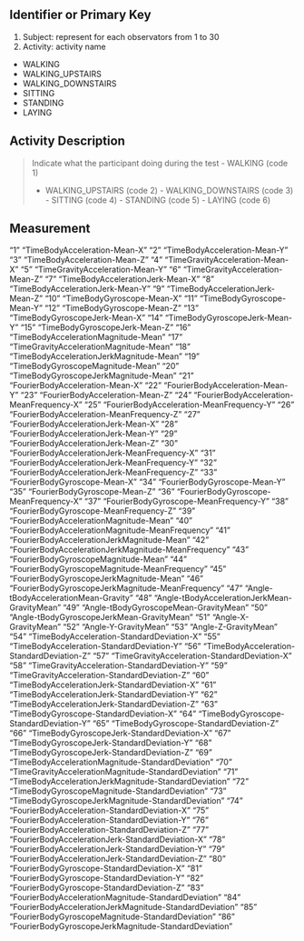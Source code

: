 Identifier or Primary Key
-------------------------

1.  Subject: represent for each observators from 1 to 30
2.  Activity: activity name

-   WALKING
-   WALKING\_UPSTAIRS
-   WALKING\_DOWNSTAIRS
-   SITTING
-   STANDING
-   LAYING

Activity Description
--------------------

> Indicate what the participant doing during the test - WALKING (code 1)
> - WALKING\_UPSTAIRS (code 2) - WALKING\_DOWNSTAIRS (code 3) - SITTING
> (code 4) - STANDING (code 5) - LAYING (code 6)

Measurement
-----------

“1” “TimeBodyAcceleration-Mean-X” “2” “TimeBodyAcceleration-Mean-Y” “3”
“TimeBodyAcceleration-Mean-Z” “4” “TimeGravityAcceleration-Mean-X” “5”
“TimeGravityAcceleration-Mean-Y” “6” “TimeGravityAcceleration-Mean-Z”
“7” “TimeBodyAccelerationJerk-Mean-X” “8”
“TimeBodyAccelerationJerk-Mean-Y” “9” “TimeBodyAccelerationJerk-Mean-Z”
“10” “TimeBodyGyroscope-Mean-X” “11” “TimeBodyGyroscope-Mean-Y” “12”
“TimeBodyGyroscope-Mean-Z” “13” “TimeBodyGyroscopeJerk-Mean-X” “14”
“TimeBodyGyroscopeJerk-Mean-Y” “15” “TimeBodyGyroscopeJerk-Mean-Z” “16”
“TimeBodyAccelerationMagnitude-Mean” “17”
“TimeGravityAccelerationMagnitude-Mean” “18”
“TimeBodyAccelerationJerkMagnitude-Mean” “19”
“TimeBodyGyroscopeMagnitude-Mean” “20”
“TimeBodyGyroscopeJerkMagnitude-Mean” “21”
“FourierBodyAcceleration-Mean-X” “22” “FourierBodyAcceleration-Mean-Y”
“23” “FourierBodyAcceleration-Mean-Z” “24”
“FourierBodyAcceleration-MeanFrequency-X” “25”
“FourierBodyAcceleration-MeanFrequency-Y” “26”
“FourierBodyAcceleration-MeanFrequency-Z” “27”
“FourierBodyAccelerationJerk-Mean-X” “28”
“FourierBodyAccelerationJerk-Mean-Y” “29”
“FourierBodyAccelerationJerk-Mean-Z” “30”
“FourierBodyAccelerationJerk-MeanFrequency-X” “31”
“FourierBodyAccelerationJerk-MeanFrequency-Y” “32”
“FourierBodyAccelerationJerk-MeanFrequency-Z” “33”
“FourierBodyGyroscope-Mean-X” “34” “FourierBodyGyroscope-Mean-Y” “35”
“FourierBodyGyroscope-Mean-Z” “36”
“FourierBodyGyroscope-MeanFrequency-X” “37”
“FourierBodyGyroscope-MeanFrequency-Y” “38”
“FourierBodyGyroscope-MeanFrequency-Z” “39”
“FourierBodyAccelerationMagnitude-Mean” “40”
“FourierBodyAccelerationMagnitude-MeanFrequency” “41”
“FourierBodyAccelerationJerkMagnitude-Mean” “42”
“FourierBodyAccelerationJerkMagnitude-MeanFrequency” “43”
“FourierBodyGyroscopeMagnitude-Mean” “44”
“FourierBodyGyroscopeMagnitude-MeanFrequency” “45”
“FourierBodyGyroscopeJerkMagnitude-Mean” “46”
“FourierBodyGyroscopeJerkMagnitude-MeanFrequency” “47”
“Angle-tBodyAccelerationMean-Gravity” “48”
“Angle-tBodyAccelerationJerkMean-GravityMean” “49”
“Angle-tBodyGyroscopeMean-GravityMean” “50”
“Angle-tBodyGyroscopeJerkMean-GravityMean” “51” “Angle-X-GravityMean”
“52” “Angle-Y-GravityMean” “53” “Angle-Z-GravityMean” “54”
“TimeBodyAcceleration-StandardDeviation-X” “55”
“TimeBodyAcceleration-StandardDeviation-Y” “56”
“TimeBodyAcceleration-StandardDeviation-Z” “57”
“TimeGravityAcceleration-StandardDeviation-X” “58”
“TimeGravityAcceleration-StandardDeviation-Y” “59”
“TimeGravityAcceleration-StandardDeviation-Z” “60”
“TimeBodyAccelerationJerk-StandardDeviation-X” “61”
“TimeBodyAccelerationJerk-StandardDeviation-Y” “62”
“TimeBodyAccelerationJerk-StandardDeviation-Z” “63”
“TimeBodyGyroscope-StandardDeviation-X” “64”
“TimeBodyGyroscope-StandardDeviation-Y” “65”
“TimeBodyGyroscope-StandardDeviation-Z” “66”
“TimeBodyGyroscopeJerk-StandardDeviation-X” “67”
“TimeBodyGyroscopeJerk-StandardDeviation-Y” “68”
“TimeBodyGyroscopeJerk-StandardDeviation-Z” “69”
“TimeBodyAccelerationMagnitude-StandardDeviation” “70”
“TimeGravityAccelerationMagnitude-StandardDeviation” “71”
“TimeBodyAccelerationJerkMagnitude-StandardDeviation” “72”
“TimeBodyGyroscopeMagnitude-StandardDeviation” “73”
“TimeBodyGyroscopeJerkMagnitude-StandardDeviation” “74”
“FourierBodyAcceleration-StandardDeviation-X” “75”
“FourierBodyAcceleration-StandardDeviation-Y” “76”
“FourierBodyAcceleration-StandardDeviation-Z” “77”
“FourierBodyAccelerationJerk-StandardDeviation-X” “78”
“FourierBodyAccelerationJerk-StandardDeviation-Y” “79”
“FourierBodyAccelerationJerk-StandardDeviation-Z” “80”
“FourierBodyGyroscope-StandardDeviation-X” “81”
“FourierBodyGyroscope-StandardDeviation-Y” “82”
“FourierBodyGyroscope-StandardDeviation-Z” “83”
“FourierBodyAccelerationMagnitude-StandardDeviation” “84”
“FourierBodyAccelerationJerkMagnitude-StandardDeviation” “85”
“FourierBodyGyroscopeMagnitude-StandardDeviation” “86”
“FourierBodyGyroscopeJerkMagnitude-StandardDeviation”
